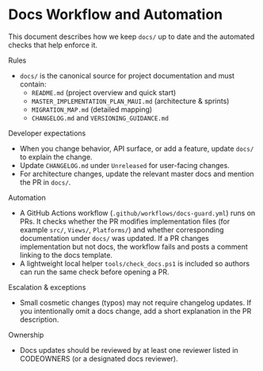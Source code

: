 # Docs Workflow and Automation

This document describes how we keep `docs/` up to date and the automated checks that help enforce it.

Rules
- `docs/` is the canonical source for project documentation and must contain:
  - `README.md` (project overview and quick start)
  - `MASTER_IMPLEMENTATION_PLAN_MAUI.md` (architecture & sprints)
  - `MIGRATION_MAP.md` (detailed mapping)
  - `CHANGELOG.md` and `VERSIONING_GUIDANCE.md`

Developer expectations
- When you change behavior, API surface, or add a feature, update `docs/` to explain the change.
- Update `CHANGELOG.md` under `Unreleased` for user-facing changes.
- For architecture changes, update the relevant master docs and mention the PR in `docs/`.

Automation
- A GitHub Actions workflow (`.github/workflows/docs-guard.yml`) runs on PRs. It checks whether the PR modifies implementation files (for example `src/`, `Views/`, `Platforms/`) and whether corresponding documentation under `docs/` was updated. If a PR changes implementation but not docs, the workflow fails and posts a comment linking to the docs template.
- A lightweight local helper `tools/check_docs.ps1` is included so authors can run the same check before opening a PR.

Escalation & exceptions
- Small cosmetic changes (typos) may not require changelog updates. If you intentionally omit a docs change, add a short explanation in the PR description.

Ownership
- Docs updates should be reviewed by at least one reviewer listed in CODEOWNERS (or a designated docs reviewer).
